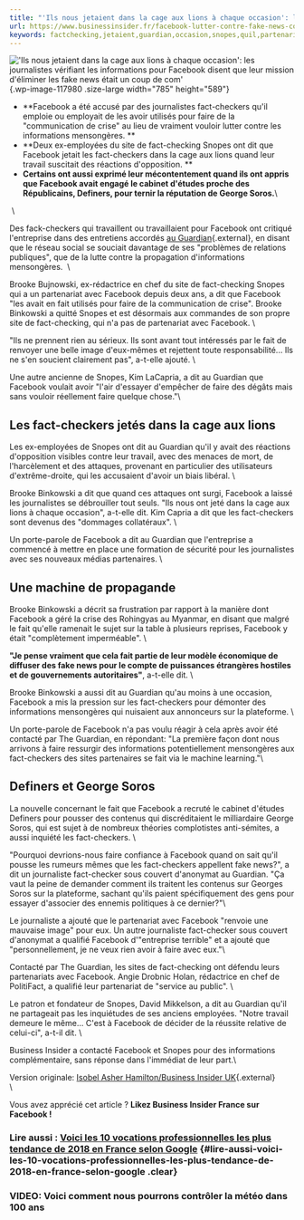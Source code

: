 ```yaml
---
title: "'Ils nous jetaient dans la cage aux lions à chaque occasion': les journalistes vérifiant les informations pour Facebook disent que leur mission d'éliminer les fake news était un coup de com'"
url: https://www.businessinsider.fr/facebook-lutter-contre-fake-news-coup-de-communication
keywords: factchecking,jetaient,guardian,occasion,snopes,quil,partenariat,fake,lions,factcheckers,facebook,journalistes,déliminer,binkowski,faire,mission,vérifiant,informations
---
```

![\'Ils nous jetaient dans la cage aux lions à chaque occasion\': les journalistes vérifiant les informations pour Facebook disent que leur mission d\'éliminer les fake news était un coup de com\'](https://www.businessinsider.fr/content/uploads/2018/12/mark-zuckerberg-1-785x589.jpg){.wp-image-117980 .size-large width="785" height="589"}

-   **Facebook a été accusé par des journalistes fact-checkers qu\'il emploie ou employait de les avoir utilisés pour faire de la \"communication de crise\" au lieu de vraiment vouloir lutter contre les informations mensongères. **
-   **Deux ex-employées du site de fact-checking Snopes ont dit que Facebook jetait les fact-checkers dans la cage aux lions quand leur travail suscitait des réactions d\'opposition. **
-   ****Certains ont aussi exprimé leur mécontentement quand ils ont appris que Facebook avait engagé le cabinet d\'études proche des Républicains, Definers, pour ternir la réputation de George Soros.****\

 \

Des fack-checkers qui travaillent ou travaillaient pour Facebook ont critiqué l\'entreprise dans des entretiens accordés [au Guardian](https://www.theguardian.com/technology/2018/dec/13/they-dont-care-facebook-fact-checking-in-disarray-as-journalists-push-to-cut-ties?CMP=share_btn_tw){.external}, en disant que le réseau social se souciait davantage de ses \"problèmes de relations publiques\", que de la lutte contre la propagation d\'informations mensongères.  \

Brooke Bujnowski, ex-rédactrice en chef du site de fact-checking Snopes qui a un partenariat avec Facebook depuis deux ans, a dit que Facebook \"les avait en fait utilisés pour faire de la communication de crise\". Brooke Binkowski a quitté Snopes et est désormais aux commandes de son propre site de fact-checking, qui n\'a pas de partenariat avec Facebook. \

\"Ils ne prennent rien au sérieux. Ils sont avant tout intéressés par le fait de renvoyer une belle image d\'eux-mêmes et rejettent toute responsabilité\... Ils ne s\'en soucient clairement pas\", a-t-elle ajouté. \

Une autre ancienne de Snopes, Kim LaCapria, a dit au Guardian que Facebook voulait avoir \"l\'air d\'essayer d\'empêcher de faire des dégâts mais sans vouloir réellement faire quelque chose.\"\

Les fact-checkers jetés dans la cage aux lions 
-----------------------------------------------

Les ex-employées de Snopes ont dit au Guardian qu\'il y avait des réactions d\'opposition visibles contre leur travail, avec des menaces de mort, de l\'harcèlement et des attaques, provenant en particulier des utilisateurs d\'extrême-droite, qui les accusaient d\'avoir un biais libéral. \

Brooke Binkowski a dit que quand ces attaques ont surgi, Facebook a laissé les journalistes se débrouiller tout seuls. \"Ils nous ont jeté dans la cage aux lions à chaque occasion\", a-t-elle dit. Kim Capria a dit que les fact-checkers sont devenus des \"dommages collatéraux\". \

Un porte-parole de Facebook a dit au Guardian que l\'entreprise a commencé à mettre en place une formation de sécurité pour les journalistes avec ses nouveaux médias partenaires. \

Une machine de propagande 
--------------------------

Brooke Binkowski a décrit sa frustration par rapport à la manière dont Facebook a géré la crise des Rohingyas au Myanmar, en disant que malgré le fait qu\'elle ramenait le sujet sur la table à plusieurs reprises, Facebook y était \"complètement imperméable\". \

**\"Je pense vraiment que cela fait partie de leur modèle économique de diffuser des fake news pour le compte de puissances étrangères hostiles et de gouvernements autoritaires\"**, a-t-elle dit. \

Brooke Binkowski a aussi dit au Guardian qu\'au moins à une occasion, Facebook a mis la pression sur les fact-checkers pour démonter des informations mensongères qui nuisaient aux annonceurs sur la plateforme. \

Un porte-parole de Facebook n\'a pas voulu réagir à cela après avoir été contacté par The Guardian, en répondant: \"La première façon dont nous arrivons à faire ressurgir des informations potentiellement mensongères aux fact-checkers des sites partenaires se fait via le machine learning.\"\

Definers et George Soros 
-------------------------

La nouvelle concernant le fait que Facebook a recruté le cabinet d\'études Definers pour pousser des contenus qui discréditaient le milliardaire George Soros, qui est sujet à de nombreux théories complotistes anti-sémites, a aussi inquiété les fact-checkers. \

\"Pourquoi devrions-nous faire confiance à Facebook quand on sait qu\'il pousse les rumeurs mêmes que les fact-checkers appellent fake news?\", a dit un journaliste fact-checker sous couvert d\'anonymat au Guardian. \"Ça vaut la peine de demander comment ils traitent les contenus sur Georges Soros sur la plateforme, sachant qu\'ils paient spécifiquement des gens pour essayer d\'associer des ennemis politiques à ce dernier?\"\

Le journaliste a ajouté que le partenariat avec Facebook \"renvoie une mauvaise image\" pour eux. Un autre journaliste fact-checker sous couvert d\'anonymat a qualifié Facebook d\'\"entreprise terrible\" et a ajouté que \"personnellement, je ne veux rien avoir à faire avec eux.\"\

Contacté par The Guardian, les sites de fact-checking ont défendu leurs partenariats avec Facebook. Angie Drobnic Holan, rédactrice en chef de PolitiFact, a qualifié leur partenariat de \"service au public\". \

Le patron et fondateur de Snopes, David Mikkelson, a dit au Guardian qu\'il ne partageait pas les inquiétudes de ses anciens employées. \"Notre travail demeure le même\... C\'est à Facebook de décider de la réussite relative de celui-ci\", a-t-il dit. \

Business Insider a contacté Facebook et Snopes pour des informations complémentaire, sans réponse dans l\'immédiat de leur part.\

Version originale: [Isobel Asher Hamilton/Business Insider UK](https://www.businessinsider.com/facebook-fact-checkers-fight-against-fake-news-was-pr-stunt-2018-12?r=US&IR=T){.external}\
\

Vous avez apprécié cet article ? **Likez Business Insider France sur Facebook !**

### Lire aussi : [Voici les 10 vocations professionnelles les plus tendance de 2018 en France selon Google](https://www.businessinsider.fr/classement-vocations-professionnelles-les-plus-tendance-google) {#lire-aussi-voici-les-10-vocations-professionnelles-les-plus-tendance-de-2018-en-france-selon-google .clear}

### VIDEO: Voici comment nous pourrons contrôler la météo dans 100 ans
